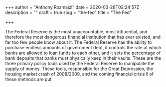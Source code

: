 +++
author = "Anthony Rozmajzl"
date = 2020-03-28T02:24:57Z
description = ""
draft = true
slug = "the-fed"
title = "The Fed"

+++


The Federal Reserve is the most unaccountable, most influential, and therefore the most dangerous financial institution that has ever existed, and far too few people know about it. The Federal Reserve has the ability to purchase endless amounts of government debt, it controls the rate at which banks are allowed to loan funds to each other, and it sets the percentage of bank deposits that banks must physically keep in their vaults. These are the three primary policy tools used by the Federal Reserve to manipulate the supply of money. These tools, responsible for the Great Depression, the housing market crash of 2008/2009, and the coming financial crisis ll of these methods are put

